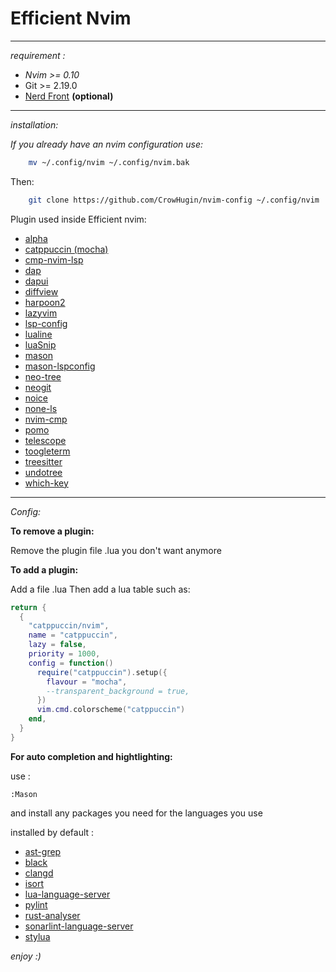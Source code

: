 # Efficient Nvim


---
*requirement :* 

- *Nvim >= 0.10*
- Git >= 2.19.0
- [Nerd Front](https://www.nerdfonts.com/font-downloads) **(optional)**
---
*installation:*

*If you already have an nvim configuration use:*

```bash
	mv ~/.config/nvim ~/.config/nvim.bak
```

Then:

```bash
    git clone https://github.com/CrowHugin/nvim-config ~/.config/nvim
```

Plugin used inside Efficient nvim:
- [alpha](https://github.com/goolord/alpha-nvim)
- [catppuccin (mocha)](https://github.com/catppuccin/nvim)
- [cmp-nvim-lsp](https://github.com/hrsh7th/cmp-nvim-lsp)
- [dap](https://github.com/mfussenegger/nvim-dap)
- [dapui](https://github.com/rcarriga/nvim-dap-ui)
- [ diffview](https://github.com/sindrets/diffview.nvim)
- [ harpoon2](https://github.com/ThePrimeagen/harpoon)
- [lazyvim](https://github.com/folke/lazydev.nvim)
- [lsp-config](https://github.com/neovim/nvim-lspconfig)
- [lualine](https://github.com/nvim-lualine/lualine.nvim)
- [luaSnip](https://github.com/L3MON4D3/LuaSnip)
- [mason](https://github.com/mason-org/mason.nvim)
- [mason-lspconfig](https://github.com/mason-org/mason-lspconfig.nvim)
- [neo-tree](https://github.com/nvim-neo-tree/neo-tree.nvim)
- [neogit](https://github.com/NeogitOrg/neogit)
- [noice](https://github.com/folke/noice.nvim)
- [none-ls](https://github.com/nvimtools/none-ls.nvim)
- [nvim-cmp](https://github.com/hrsh7th/nvim-cmp)
- [pomo](https://github.com/epwalsh/pomo.nvim)
- [telescope](https://github.com/nvim-telescope/telescope.nvim)
- [toogleterm](https://github.com/akinsho/toggleterm.nvim)
- [treesitter](https://github.com/nvim-treesitter/nvim-treesitter)
- [undotree](https://github.com/jiaoshijie/undotree)
- [which-key](https://github.com/folke/which-key.nvim)

---
*Config:*

**To remove a plugin:** 

Remove the plugin file .lua you don't want anymore


**To add a plugin:**

Add a file .lua 
Then add a lua table such as:
```lua
return {
  {
    "catppuccin/nvim",
    name = "catppuccin",
    lazy = false,
    priority = 1000,
    config = function()
      require("catppuccin").setup({
        flavour = "mocha",
        --transparent_background = true,
      })
      vim.cmd.colorscheme("catppuccin")
    end,
  }
}
```

**For auto completion and hightlighting:**

use :

```
:Mason 
```
and install any packages you need for the languages you use

installed by default :
- [ast-grep](https://ast-grep.github.io/)
- [black](https://github.com/averms/black-nvim/tree/master)
- [clangd](https://clangd.llvm.org/)
- [isort](https://pycqa.github.io/isort/)
- [lua-language-server](https://github.com/LuaLS/lua-language-server/wiki)
- [pylint](https://pylint.readthedocs.io/en/stable/)
- [rust-analyser](https://rust-analyzer.github.io/book/)
- [sonarlint-language-server](https://github.com/SonarSource/sonarlint-language-server)
- [stylua](https://github.com/JohnnyMorganz/StyLua)


*enjoy :)*
